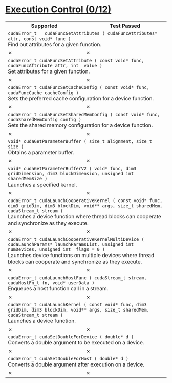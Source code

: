# [Execution Control (0/12)](https://docs.nvidia.com/cuda/archive/11.3.0/cuda-runtime-api/group__CUDART__EXECUTION.html#group__CUDART__EXECUTION)

<table>
<tr>
<th>Supported</th>
<th>Test Passed</th>
</tr>
<tr>
<td colspan=2>
<code>cudaError_t 	cudaFuncGetAttributes ( cudaFuncAttributes* attr, const void* func )</code><br>
Find out attributes for a given function.
</td>
</tr>
<tr>
<td>✗</td>
<td>✗</td>
</tr>
<tr>
<td colspan=2>
<code>cudaError_t cudaFuncSetAttribute ( const void* func, cudaFuncAttribute attr, int  value )</code><br>
Set attributes for a given function.
</td>
</tr>
<tr>
<td>✗</td>
<td>✗</td>
</tr>
<tr>
<td colspan=2>
<code>cudaError_t cudaFuncSetCacheConfig ( const void* func, cudaFuncCache cacheConfig )</code><br>
Sets the preferred cache configuration for a device function.
</td>
</tr>
<tr>
<td>✗</td>
<td>✗</td>
</tr>
<tr>
<td colspan=2>
<code>cudaError_t cudaFuncSetSharedMemConfig ( const void* func, cudaSharedMemConfig config )</code><br>
Sets the shared memory configuration for a device function.
</td>
</tr>
<tr>
<td>✗</td>
<td>✗</td>
</tr>
<tr>
<td colspan=2>
<code>void* cudaGetParameterBuffer ( size_t alignment, size_t size )</code><br>
Obtains a parameter buffer.
</td>
</tr>
<tr>
<td>✗</td>
<td>✗</td>
</tr>
<tr>
<td colspan=2>
<code>void* cudaGetParameterBufferV2 ( void* func, dim3 gridDimension, dim3 blockDimension, unsigned int  sharedMemSize )</code><br>
Launches a specified kernel.
</td>
</tr>
<tr>
<td>✗</td>
<td>✗</td>
</tr>
<tr>
<td colspan=2>
<code>cudaError_t cudaLaunchCooperativeKernel ( const void* func, dim3 gridDim, dim3 blockDim, void** args, size_t sharedMem, cudaStream_t stream )</code><br>
Launches a device function where thread blocks can cooperate and synchronize as they execute.
</td>
</tr>
<tr>
<td>✗</td>
<td>✗</td>
</tr>
<tr>
<td colspan=2>
<code>cudaError_t cudaLaunchCooperativeKernelMultiDevice ( cudaLaunchParams* launchParamsList, unsigned int  numDevices, unsigned int  flags = 0 )</code><br>
Launches device functions on multiple devices where thread blocks can cooperate and synchronize as they execute.
</td>
</tr>
<tr>
<td>✗</td>
<td>✗</td>
</tr>
<tr>
<td colspan=2>
<code>cudaError_t cudaLaunchHostFunc ( cudaStream_t stream, cudaHostFn_t fn, void* userData )</code><br>
Enqueues a host function call in a stream.
</td>
</tr>
<tr>
<td>✗</td>
<td>✗</td>
</tr>
<tr>
<td colspan=2>
<code>cudaError_t cudaLaunchKernel ( const void* func, dim3 gridDim, dim3 blockDim, void** args, size_t sharedMem, cudaStream_t stream )</code><br>
Launches a device function.
</td>
</tr>
<tr>
<td>✗</td>
<td>✗</td>
</tr>
<tr>
<td colspan=2>
<code>cudaError_t cudaSetDoubleForDevice ( double* d )</code><br>
Converts a double argument to be executed on a device.
</td>
</tr>
<tr>
<td>✗</td>
<td>✗</td>
</tr>
<tr>
<td colspan=2>
<code>cudaError_t cudaSetDoubleForHost ( double* d )</code><br>
Converts a double argument after execution on a device.
</td>
</tr>
<tr>
<td>✗</td>
<td>✗</td>
</tr>
</table>

